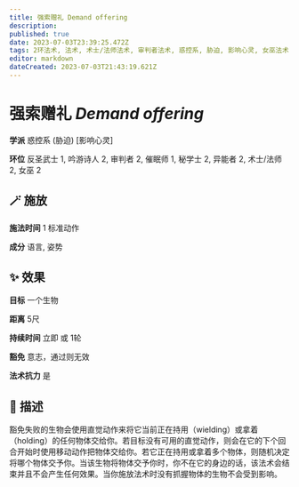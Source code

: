 ```yaml
---
title: 强索赠礼 Demand offering
description: 
published: true
date: 2023-07-03T23:39:25.472Z
tags: 2环法术, 法术, 术士/法师法术, 审判者法术, 惑控系, 胁迫, 影响心灵, 女巫法术, 秘学士法术, 1环法术, 吟游诗人法术, 异能者法术, 催眠师法术, 反圣武士法术
editor: markdown
dateCreated: 2023-07-03T21:43:19.621Z
---
```


# **强索赠礼** *Demand offering*

**学派** 惑控系 (胁迫) \[影响心灵\] 

**环位** 反圣武士 1, 吟游诗人 2, 审判者 2, 催眠师 1, 秘学士 2, 异能者 2, 术士/法师 2, 女巫 2

## 🪄 施放

**施法时间** 1 标准动作

**成分** 语言, 姿势

## ✨ 效果 

**目标** 一个生物 

**距离** 5尺  

**持续时间** 立即 或 1轮 

**豁免** 意志，通过则无效

**法术抗力** 是

## 📖 描述

豁免失败的生物会使用直觉动作来将它当前正在持用（wielding）或拿着（holding）的任何物体交给你。若目标没有可用的直觉动作，则会在它的下个回合开始时使用移动动作把物体交给你。若它正在持用或拿着多个物体，则随机决定将哪个物体交予你。当该生物将物体交予你时，你不在它的身边的话，该法术会结束并且不会产生任何效果。当你施放法术时没有抓握物体的生物不会受到影响。
    
